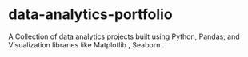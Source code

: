 # data-analytics-portfolio
A Collection of data analytics projects built using Python, Pandas, and Visualization libraries like Matplotlib , Seaborn .

